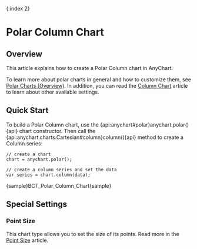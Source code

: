 {:index 2}
# Polar Column Chart

## Overview

This article explains how to create a Polar Column chart in AnyChart.

To learn more about polar charts in general and how to customize them, see [Polar Charts (Overview)](Overview). In addition, you can read the [Column Chart](../Column_Chart) article to learn about other available settings.

## Quick Start

To build a Polar Column chart, use the {api:anychart#polar}anychart.polar(){api} chart constructor. Then call the {api:anychart.charts.Cartesian#column}column(){api} method to create a Column series:

```
// create a chart
chart = anychart.polar();

// create a column series and set the data
var series = chart.column(data);
```

{sample}BCT\_Polar\_Column\_Chart{sample}

## Special Settings

### Point Size

This chart type allows you to set the size of its points. Read more in the [Point Size](../../Common_Settings/Point_Size) article.